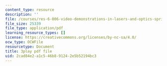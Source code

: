 ```yaml
---
content_type: resource
description: ''
file: /courses/res-6-006-video-demonstrations-in-lasers-and-optics-spring-2008/2cad84e2a1c546b891242e5b52194bc3_FVXkoNuI7bM.pdf
file_size: 25339
file_type: application/pdf
learning_resource_types: []
license: https://creativecommons.org/licenses/by-nc-sa/4.0/
ocw_type: OCWFile
resourcetype: Document
title: 3play pdf file
uid: 2cad84e2-a1c5-46b8-9124-2e5b52194bc3
---
```

